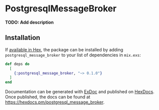 # PostgresqlMessageBroker

**TODO: Add description**

## Installation

If [available in Hex](https://hex.pm/docs/publish), the package can be installed
by adding `postgresql_message_broker` to your list of dependencies in `mix.exs`:

```elixir
def deps do
  [
    {:postgresql_message_broker, "~> 0.1.0"}
  ]
end
```

Documentation can be generated with [ExDoc](https://github.com/elixir-lang/ex_doc)
and published on [HexDocs](https://hexdocs.pm). Once published, the docs can
be found at <https://hexdocs.pm/postgresql_message_broker>.

